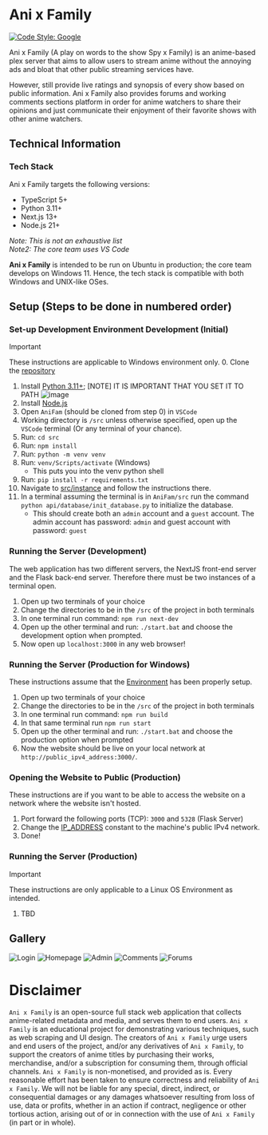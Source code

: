 # Ani x Family
[![Code Style: Google](https://img.shields.io/badge/code%20style-google-blueviolet.svg)](https://github.com/google/gts)

Ani x Family (A play on words to the show Spy x Family) is an anime-based plex server that aims to allow users to stream anime without the annoying ads and bloat that other public streaming services have. 

However, still provide live ratings and synopsis of every show based on public information. Ani x Family also provides forums and working comments sections platform in order for anime watchers to share their opinions and just communicate their enjoyment of their favorite shows with other anime watchers.

## Technical Information
### Tech Stack
Ani x Family targets the following versions:
- TypeScript 5+
- Python 3.11+
- Next.js 13+
- Node.js 21+

*Note: This is not an exhaustive list*  
*Note2: The core team uses VS Code*

**Ani x Family** is intended to be run on Ubuntu in production; the core team develops on Windows 11. Hence, the tech stack is compatible with both Windows and UNIX-like OSes.
## Setup (Steps to be done in numbered order)
### Set-up Development Environment Development (Initial)
> [!IMPORTANT]
These instructions are applicable to Windows environment only.
0. Clone the [repository](https://github.com/Bratah123/AniFam)
1. Install [Python 3.11+](https://www.python.org/downloads/); [NOTE] IT IS IMPORTANT THAT YOU SET IT TO PATH
  ![image](https://github.com/Bratah123/AniFam/assets/58405975/53613b44-3e0d-4f68-ad89-de69775a2776)
2. Install [Node.js](https://nodejs.org/en)
3. Open `AniFam` (should be cloned from step 0) in `VSCode`
4. Working directory is `/src` unless otherwise specified, open up the `VSCode` terminal (Or any terminal of your chance).
5. Run: `cd src`
6. Run: `npm install`
7. Run: `python -m venv venv`
8. Run: `venv/Scripts/activate` (Windows)
    - This puts you into the venv python shell
9. Run: `pip install -r requirements.txt`
10. Navigate to [src/instance](https://github.com/Bratah123/AniFam/tree/main/src/instance) and follow the instructions there.
11. In a terminal assuming the terminal is in `AniFam/src` run the command `python api/database/init_database.py` to initialize the database.
    - This should create both an `admin` account and a `guest` account. The admin account has password: `admin` and guest account with password: `guest`

### Running the Server (**Development**)
The web application has two different servers, the NextJS front-end server and the Flask back-end server.
Therefore there must be two instances of a terminal open.
1. Open up two terminals of your choice
2. Change the directories to be in the `/src` of the project in both terminals
3. In one terminal run command: `npm run next-dev`
4. Open up the other terminal and run: `./start.bat` and choose the development option when prompted.
5. Now open up `localhost:3000` in any web browser!

### Running the Server (**Production for Windows**)
These instructions assume that the [Environment](https://github.com/Bratah123/AniFam?tab=readme-ov-file#setup-steps-to-be-done-in-numbered-order) has been properly setup.
1. Open up two terminals of your choice
2. Change the directories to be in the `/src` of the project in both terminals
3. In one terminal run command: `npm run build`
4. In that same terminal run `npm run start`
5. Open up the other terminal and run: `./start.bat` and choose the production option when prompted
6. Now the website should be live on your local network at `http://public_ipv4_address:3000/`.

### Opening the Website to Public (**Production**)
These instructions are if you want to be able to access the website on a network where the website isn't hosted.
1. Port forward the following ports (TCP): `3000` and `5328` (Flask Server)
2. Change the [IP_ADDRESS](https://github.com/Bratah123/AniFam/blob/main/src/app/media/page.tsx#L57) constant to the machine's public IPv4 network.
3. Done!

### Running the Server (**Production**)
> [!IMPORTANT]
These instructions are only applicable to a Linux OS Environment as intended.
1. TBD

## Gallery
![Login](https://github.com/Bratah123/AniFam/assets/58405975/4f80f5d8-02a4-4d71-8201-7073b9771ab6)
![Homepage](https://github.com/Bratah123/AniFam/assets/58405975/6f6f96a8-cf3c-44d8-bc67-acc89aa3d423)
![Admin](https://github.com/Bratah123/AniFam/assets/58405975/9b18bafd-9d80-4733-b6d0-c29d4f0a7db7)
![Comments](https://github.com/Bratah123/AniFam/assets/58405975/0e907673-87bf-4a0e-946e-4fbbf95787d9)
![Forums](https://github.com/Bratah123/AniFam/assets/58405975/21a58c2d-520d-437a-9eea-b2e2f4d4c891)


# Disclaimer
`Ani x Family` is an open-source full stack web application that collects anime-related metadata and media, and serves them to end users. `Ani x Family` is an educational project for demonstrating various techniques, such as web scraping and UI design. The creators of `Ani x Family` urge users and end users of the project, and/or any derivatives of `Ani x Family`, to support the creators of anime titles by purchasing their works, merchandise, and/or a subscription for consuming them, through official channels. `Ani x Family` is non-monetised, and provided as is. Every reasonable effort has been taken to ensure correctness and reliability of `Ani x Family`. We will not be liable for any special, direct, indirect, or consequential damages or any damages whatsoever resulting from loss of use, data or profits, whether in an action if contract, negligence or other tortious action, arising out of or in connection with the use of `Ani x Family` (in part or in whole).
